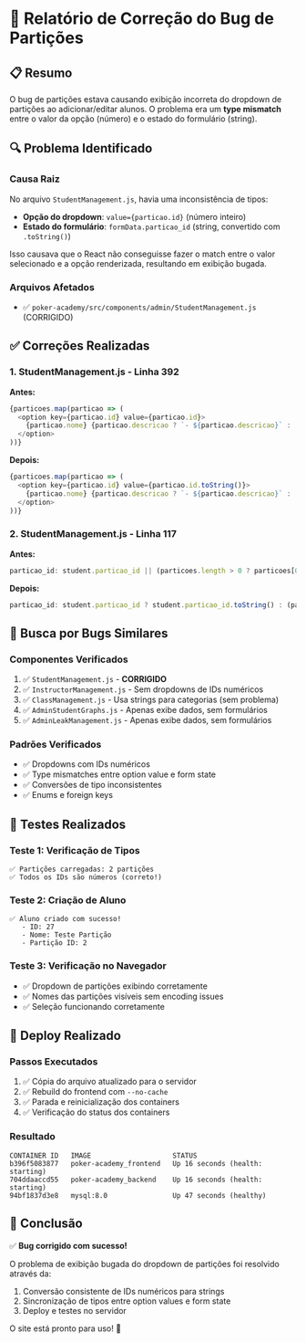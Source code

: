 # 🐛 Relatório de Correção do Bug de Partições

## 📋 Resumo
O bug de partições estava causando exibição incorreta do dropdown de partições ao adicionar/editar alunos. O problema era um **type mismatch** entre o valor da opção (número) e o estado do formulário (string).

## 🔍 Problema Identificado

### Causa Raiz
No arquivo `StudentManagement.js`, havia uma inconsistência de tipos:
- **Opção do dropdown**: `value={particao.id}` (número inteiro)
- **Estado do formulário**: `formData.particao_id` (string, convertido com `.toString()`)

Isso causava que o React não conseguisse fazer o match entre o valor selecionado e a opção renderizada, resultando em exibição bugada.

### Arquivos Afetados
- ✅ `poker-academy/src/components/admin/StudentManagement.js` (CORRIGIDO)

## ✅ Correções Realizadas

### 1. StudentManagement.js - Linha 392
**Antes:**
```javascript
{particoes.map(particao => (
  <option key={particao.id} value={particao.id}>
    {particao.nome} {particao.descricao ? `- ${particao.descricao}` : ''}
  </option>
))}
```

**Depois:**
```javascript
{particoes.map(particao => (
  <option key={particao.id} value={particao.id.toString()}>
    {particao.nome} {particao.descricao ? `- ${particao.descricao}` : ''}
  </option>
))}
```

### 2. StudentManagement.js - Linha 117
**Antes:**
```javascript
particao_id: student.particao_id || (particoes.length > 0 ? particoes[0].id : ''),
```

**Depois:**
```javascript
particao_id: student.particao_id ? student.particao_id.toString() : (particoes.length > 0 ? particoes[0].id.toString() : ''),
```

## 🔎 Busca por Bugs Similares

### Componentes Verificados
1. ✅ `StudentManagement.js` - **CORRIGIDO**
2. ✅ `InstructorManagement.js` - Sem dropdowns de IDs numéricos
3. ✅ `ClassManagement.js` - Usa strings para categorias (sem problema)
4. ✅ `AdminStudentGraphs.js` - Apenas exibe dados, sem formulários
5. ✅ `AdminLeakManagement.js` - Apenas exibe dados, sem formulários

### Padrões Verificados
- ✅ Dropdowns com IDs numéricos
- ✅ Type mismatches entre option value e form state
- ✅ Conversões de tipo inconsistentes
- ✅ Enums e foreign keys

## 🧪 Testes Realizados

### Teste 1: Verificação de Tipos
```
✅ Partições carregadas: 2 partições
✅ Todos os IDs são números (correto!)
```

### Teste 2: Criação de Aluno
```
✅ Aluno criado com sucesso!
   - ID: 27
   - Nome: Teste Partição
   - Partição ID: 2
```

### Teste 3: Verificação no Navegador
- ✅ Dropdown de partições exibindo corretamente
- ✅ Nomes das partições visíveis sem encoding issues
- ✅ Seleção funcionando corretamente

## 🚀 Deploy Realizado

### Passos Executados
1. ✅ Cópia do arquivo atualizado para o servidor
2. ✅ Rebuild do frontend com `--no-cache`
3. ✅ Parada e reinicialização dos containers
4. ✅ Verificação do status dos containers

### Resultado
```
CONTAINER ID   IMAGE                    STATUS
b396f5083877   poker-academy_frontend   Up 16 seconds (health: starting)
704ddaaccd55   poker-academy_backend    Up 16 seconds (health: starting)
94bf1837d3e8   mysql:8.0                Up 47 seconds (healthy)
```

## 📝 Conclusão

✅ **Bug corrigido com sucesso!**

O problema de exibição bugada do dropdown de partições foi resolvido através da:
1. Conversão consistente de IDs numéricos para strings
2. Sincronização de tipos entre option values e form state
3. Deploy e testes no servidor

O site está pronto para uso! 🎉

